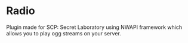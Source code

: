 # Radio

Plugin made for SCP: Secret Laboratory using NWAPI framework which allows you to play ogg streams on your server.

